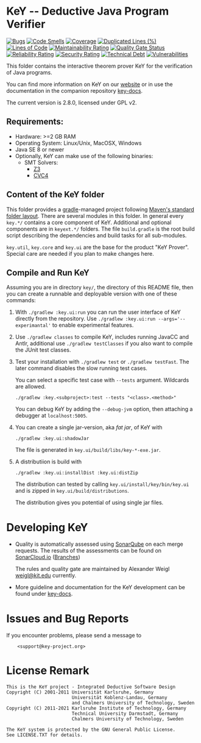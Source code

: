 # KeY -- Deductive Java Program Verifier

[![Bugs](https://sonarcloud.io/api/project_badges/measure?project=key-main&metric=bugs)](https://sonarcloud.io/dashboard?id=key-main) [![Code Smells](https://sonarcloud.io/api/project_badges/measure?project=key-main&metric=code_smells)](https://sonarcloud.io/dashboard?id=key-main) [![Coverage](https://sonarcloud.io/api/project_badges/measure?project=key-main&metric=coverage)](https://sonarcloud.io/dashboard?id=key-main) [![Duplicated Lines (%)](https://sonarcloud.io/api/project_badges/measure?project=key-main&metric=duplicated_lines_density)](https://sonarcloud.io/dashboard?id=key-main) [![Lines of Code](https://sonarcloud.io/api/project_badges/measure?project=key-main&metric=ncloc)](https://sonarcloud.io/dashboard?id=key-main) [![Maintainability Rating](https://sonarcloud.io/api/project_badges/measure?project=key-main&metric=sqale_rating)](https://sonarcloud.io/dashboard?id=key-main) [![Quality Gate Status](https://sonarcloud.io/api/project_badges/measure?project=key-main&metric=alert_status)](https://sonarcloud.io/dashboard?id=key-main) [![Reliability Rating](https://sonarcloud.io/api/project_badges/measure?project=key-main&metric=reliability_rating)](https://sonarcloud.io/dashboard?id=key-main) [![Security Rating](https://sonarcloud.io/api/project_badges/measure?project=key-main&metric=security_rating)](https://sonarcloud.io/dashboard?id=key-main) [![Technical Debt](https://sonarcloud.io/api/project_badges/measure?project=key-main&metric=sqale_index)](https://sonarcloud.io/dashboard?id=key-main) [![Vulnerabilities](https://sonarcloud.io/api/project_badges/measure?project=key-main&metric=vulnerabilities)](https://sonarcloud.io/dashboard?id=key-main)

This folder contains the interactive theorem prover KeY for the verification of Java programs.

You can find more information on KeY on our [website](https://key-project.org) or in use the
documentation in the companion repository [key-docs](https://git.key-project.org/key/key-docs).

The current version is 2.8.0, licensed under GPL v2.


## Requirements:

* Hardware: >=2 GB RAM
* Operating System: Linux/Unix, MacOSX, Windows
* Java SE 8 or newer
* Optionally, KeY can make use of the following binaries:
  * SMT Solvers:
	* [Z3](https://github.com/Z3Prover/z3)
	* [CVC4](http://cvc4.cs.stanford.edu/web/)

## Content of the KeY folder

This folder provides a [gradle](https://gradle.org)-managed project following
[Maven's standard folder layout](https://maven.apache.org/guides/introduction/introduction-to-the-standard-directory-layout.html).
There are several modules in this folder. In general every `key.*/` contains a core component of KeY. Additional
and optional components are in `keyext.*/` folders. The file `build.gradle` is the root build script describing
the dependencies and build tasks for all sub-modules.

`key.util`, `key.core` and `key.ui` are the base for the product "KeY Prover". Special care are needed
if you plan to make changes here.


## Compile and Run KeY

Assuming you are in directory `key/`, the directory of this README file,
then you can create a runnable and deployable version with one of these commands:

1. With `./gradlew :key.ui:run` you can run the user interface of KeY directly from the repository. Use `./gradlew :key.ui:run --args='--experimantal'` to enable experimental features.

2. Use `./gradlew classes` to compile KeY, includes running JavaCC and Antlr, additional use `./gradlew testClasses` if
   you also want to compile the JUnit test classes.

3. Test your installation with `./gradlew test` or `./gradlew testFast`.
   The later command disables the slow running test cases.

   You can select a specific test case with `--tests` argument. Wildcards are allowed.
   ```
   ./gradlew :key.<subproject>:test --tests "<class>.<method>"
   ```

   You can debug KeY by adding the `--debug-jvm` option, then attaching a debugger at `localhost:5005`.

4. You can create a single jar-version, aka *fat jar*, of KeY with
   ```
   ./gradlew :key.ui:shadowJar
   ```
   The file is generated in `key.ui/build/libs/key-*-exe.jar`.

5. A distributiion is build with
   ```
   ./gradlew :key.ui:installDist :key.ui:distZip
   ```
   The distribution can tested by calling `key.ui/install/key/bin/key.ui`
   and is zipped in `key.ui/build/distributions`.

   The distribution gives you potential of using single jar files.

# Developing KeY

* Quality is automatically assessed using [SonarQube](https://sonarqube.org) on each merge requests.
  The results of the assessments can be found on
  [SonarCloud.io](https://sonarcloud.io/dashboard?id=key-main)
  ([Branches](https://sonarcloud.io/project/branches?id=key-main))

  The rules and quality gate are maintained by Alexander Weigl
  <weigl@kit.edu> currently.

* More guideline and documentation for the KeY development can be found under
[key-docs](https://key-project.org/docs/).



# Issues and Bug Reports

If you encounter problems, please send a message to

		<support@key-project.org>



# License Remark

```
This is the KeY project - Integrated Deductive Software Design
Copyright (C) 2001-2011 Universität Karlsruhe, Germany
						Universität Koblenz-Landau, Germany
						and Chalmers University of Technology, Sweden
Copyright (C) 2011-2021 Karlsruhe Institute of Technology, Germany
						Technical University Darmstadt, Germany
						Chalmers University of Technology, Sweden

The KeY system is protected by the GNU General Public License.
See LICENSE.TXT for details.
```
